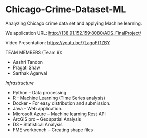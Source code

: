 # Chicago-Crime-Dataset-ML
Analyzing Chicago crime data set and applying Machine learning.

We application URL: http://138.91.152.159:8080/ADS_FinalProject/

Video Presentation: https://youtu.be/7LagoFf1ZBY



TEAM MEMBERS (Team 9):

- Aashri Tandon
- Pragati Shaw
- Sarthak Agarwal


*Infrastructure*
- Python – Data processing 
- R - Machine Learning (Time Series analysis) 
- Docker – For easy distribution and submission.
- Java – Web application.
- Microsoft Azure – Machine learning Rest API
- ArcGIS pro – Geospatial Analysis
- D3 – Statistical Analysis
- FME workbench – Creating shape files

